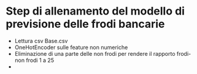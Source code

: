 # Step di allenamento del modello di previsione delle frodi bancarie

- Lettura csv Base.csv
- OneHotEncoder sulle feature non numeriche
- Eliminazione di una parte delle non frodi per rendere il rapporto frodi-non frodi 1 a 25
- 